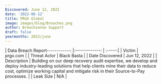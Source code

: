 ```yaml
---
Discovered: June 12, 2022
date: '2022-06-12'
title: PRGX Global
image: images/blog/Breaches.png
author: Breachsense Support
draft: false
yearmonths: 2022/june
---
```


| Data Breach Report------------:   |:-------------:    | :-----:|
| Victim    | prgx.com      | 
| Threat Actor    | Black Basta      | 
| Date Discovered    | Jun 12, 2022      | 
| Description    | Building on our deep recovery audit expertise, we develop and deploy industry-leading solutions that help clients mine their data to reduce cost, optimize working capital and mitigate risk in their Source-to-Pay processes.      | 
| Leak Size    | N/A      | 

